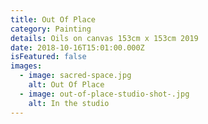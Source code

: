```yaml
---
title: Out Of Place
category: Painting
details: Oils on canvas 153cm x 153cm 2019
date: 2018-10-16T15:01:00.000Z
isFeatured: false
images:
  - image: sacred-space.jpg
    alt: Out Of Place
  - image: out-of-place-studio-shot-.jpg
    alt: In the studio
---
```

